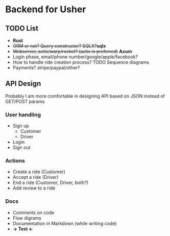 # Backend for Usher

## TODO List
- <b>Rust</b>
- <s>ORM or not? Query constructor? SQLX?</s><b>sqlx</b>
- <s>Webserver, actix/warp/rocket? (actix is preferred)</s> <b>Axum</b>
- Login phase, email/phone number/google/apple/facebook?
- How to handle ride creation process? TODO Sequence diagrams
- Payments? stripe/paypal/other?

## API Design
Probably I am more comfortable in designing API based on JSON instead of GET/POST params

### User handling
- Sign up
    - Customer
    - Driver
- Login
- Sign out

### Actions
- Create a ride (Customer)
- Accept a ride (Driver)
- End a ride (Customer, Driver, both?)
- Add review to a ride

### Docs
- Comments on code
- Flow digrams
- Documentation in Markdown  (while writing code)
- <b>-> Test <-</b>
